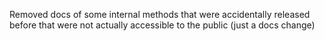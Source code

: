 Removed docs of some internal methods that were accidentally released before that were not actually accessible to the public (just a docs change)